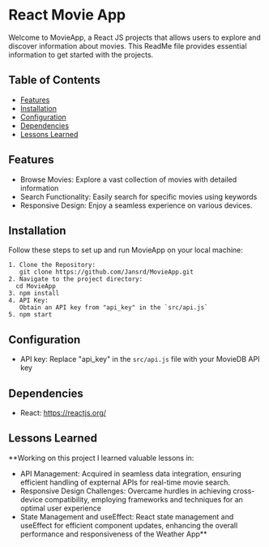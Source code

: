 # React Movie App

Welcome to MovieApp, a React JS projects that allows users to explore and discover information about movies.
This ReadMe file provides essential information to get started with the projects.

## Table of Contents
- [Features](#features)
- [Installation](#installation)
- [Configuration](#configuration)
- [Dependencies](#dependencies)
- [Lessons Learned](#lessonslearned)

## Features

-  Browse Movies: Explore a vast collection of movies with detailed information
-  Search Functionality: Easily search for specific movies using keywords
-  Responsive Design: Enjoy a seamless experience on various devices.
  

## Installation

  Follow these steps to set up and run MovieApp on your local machine:

    1. Clone the Repository:
       git clone https://github.com/Jansrd/MovieApp.git 
    2. Navigate to the project directory:
      cd MovieApp
    3. npm install
    4. API Key:
       Obtain an API key from "api_key" in the `src/api.js`
    5. npm start
    

## Configuration
-  API key: Replace "api_key" in the `src/api.js` file with your MovieDB API key
  

## Dependencies
-  React: https://reactjs.org/

## Lessons Learned
**Working on this project I learned valuable lessons in:
-  API Management: Acquired in seamless data integration, ensuring efficient handling of expternal APIs for real-time movie search.
-  Responsive Design Challenges: Overcame hurdles in achieving cross-device compatibility, employing frameworks and techniques for an optimal user experience
-  State Management and useEffect: React state management and useEffect for efficient component updates, enhancing the overall performance and responsiveness of the Weather App**
